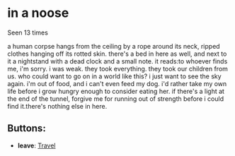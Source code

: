 # in a noose

Seen 13 times

a human corpse hangs from the ceiling by a rope around its neck, ripped clothes hanging off its rotted skin. there's a bed in here as well, and next to it a nightstand with a dead clock and a small note. it reads:<span class='doc'>to whoever finds me, i'm sorry. i was weak. they took everything. they took our children from us. who could want to go on in a world like this? i just want to see the sky again. i'm out of food, and i can't even feed my dog. i'd rather take my own life before i grow hungry enough to consider eating her. if there's a light at the end of the tunnel, forgive me for running out of strength before i could find it.</span>there's nothing else in here.

## Buttons:

- **leave**: [Travel](Travel-travel.md)
